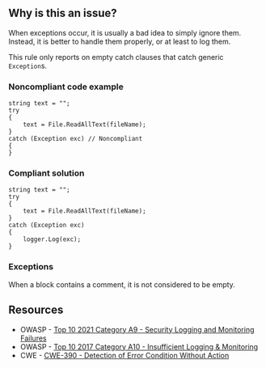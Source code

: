 ## Why is this an issue?

When exceptions occur, it is usually a bad idea to simply ignore them. Instead, it is better to handle them properly, or at least to log them.

This rule only reports on empty catch clauses that catch generic `Exception`s.

### Noncompliant code example

    string text = "";
    try
    {
        text = File.ReadAllText(fileName);
    }
    catch (Exception exc) // Noncompliant
    {
    }

### Compliant solution

    string text = "";
    try
    {
        text = File.ReadAllText(fileName);
    }
    catch (Exception exc)
    {
        logger.Log(exc);
    }

### Exceptions

When a block contains a comment, it is not considered to be empty.

## Resources

-  OWASP - [Top 10 2021 Category A9 - Security Logging and
  Monitoring Failures](https://owasp.org/Top10/A09_2021-Security_Logging_and_Monitoring_Failures/)
-  OWASP - [Top 10 2017 Category A10 -
  Insufficient Logging & Monitoring](https://owasp.org/www-project-top-ten/2017/A10_2017-Insufficient_Logging%2526Monitoring)
-  CWE - [CWE-390 - Detection of Error Condition Without Action](https://cwe.mitre.org/data/definitions/390)
